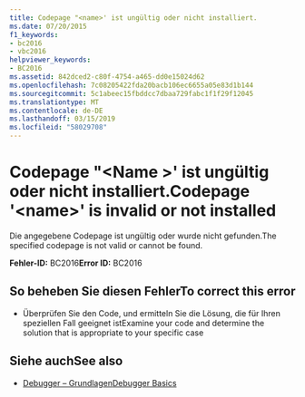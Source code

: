 ```yaml
---
title: Codepage "<name>' ist ungültig oder nicht installiert.
ms.date: 07/20/2015
f1_keywords:
- bc2016
- vbc2016
helpviewer_keywords:
- BC2016
ms.assetid: 842dced2-c80f-4754-a465-dd0e15024d62
ms.openlocfilehash: 7c08205422fda20bacb106ec6655a05e83d1b144
ms.sourcegitcommit: 5c1abeec15fbddcc7dbaa729fabc1f1f29f12045
ms.translationtype: MT
ms.contentlocale: de-DE
ms.lasthandoff: 03/15/2019
ms.locfileid: "58029708"
---
```

# <a name="codepage-name-is-invalid-or-not-installed"></a><span data-ttu-id="fa82d-102">Codepage "\<Name >' ist ungültig oder nicht installiert.</span><span class="sxs-lookup"><span data-stu-id="fa82d-102">Codepage '\<name>' is invalid or not installed</span></span>
<span data-ttu-id="fa82d-103">Die angegebene Codepage ist ungültig oder wurde nicht gefunden.</span><span class="sxs-lookup"><span data-stu-id="fa82d-103">The specified codepage is not valid or cannot be found.</span></span>  
  
 <span data-ttu-id="fa82d-104">**Fehler-ID:** BC2016</span><span class="sxs-lookup"><span data-stu-id="fa82d-104">**Error ID:** BC2016</span></span>  
  
## <a name="to-correct-this-error"></a><span data-ttu-id="fa82d-105">So beheben Sie diesen Fehler</span><span class="sxs-lookup"><span data-stu-id="fa82d-105">To correct this error</span></span>  
  
-   <span data-ttu-id="fa82d-106">Überprüfen Sie den Code, und ermitteln Sie die Lösung, die für Ihren speziellen Fall geeignet ist</span><span class="sxs-lookup"><span data-stu-id="fa82d-106">Examine your code and determine the solution that is appropriate to your specific case</span></span>  
  
## <a name="see-also"></a><span data-ttu-id="fa82d-107">Siehe auch</span><span class="sxs-lookup"><span data-stu-id="fa82d-107">See also</span></span>

- [<span data-ttu-id="fa82d-108">Debugger – Grundlagen</span><span class="sxs-lookup"><span data-stu-id="fa82d-108">Debugger Basics</span></span>](/visualstudio/debugger/debugger-basics)
